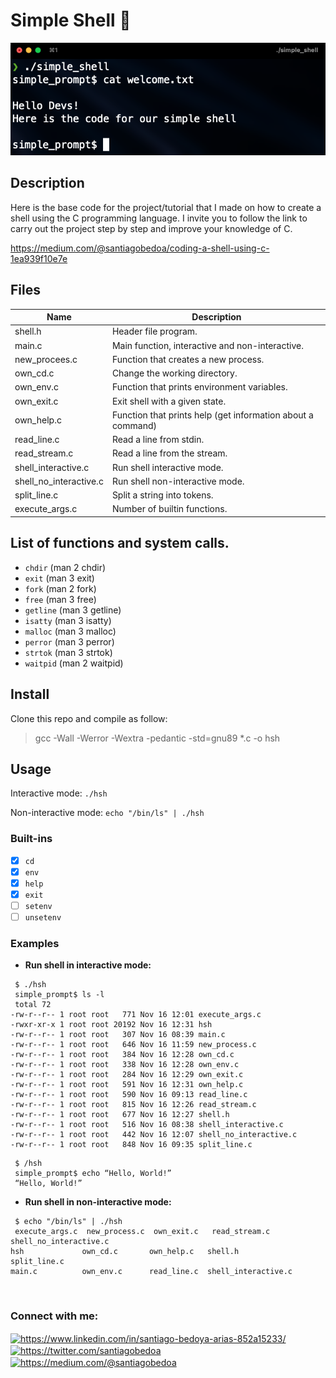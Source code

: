 # Simple Shell 🐚
![plot](images/imageshell.png)

## Description

Here is the base code for the project/tutorial that I made on how to create a shell using the C programming language. I invite you to follow the link to carry out the project step by step and improve your knowledge of C.

https://medium.com/@santiagobedoa/coding-a-shell-using-c-1ea939f10e7e

## Files

| Name | Description |
| ------------------------------ | -------------------------------------------- |
| shell.h | Header file program. |
| main.c | Main function, interactive and non-interactive. |
| new_procees.c | Function that creates a new process. |
| own_cd.c | Change the working directory. |
| own_env.c | Function that prints environment variables. |
| own_exit.c | Exit shell with a given state. |
| own_help.c | Function that prints help (get information about a command) |
| read_line.c | Read a line from stdin. |
| read_stream.c | Read a line from the stream. |
| shell_interactive.c | Run shell interactive mode. |
| shell_no_interactive.c | Run shell non-interactive mode. |
| split_line.c | Split a string into tokens. |
| execute_args.c | Number of builtin functions. |

## List of functions and system calls.

* ```chdir``` (man 2 chdir)
* ```exit``` (man 3 exit)
* ```fork``` (man 2 fork)
* ```free``` (man 3 free)
* ```getline``` (man 3 getline)
* ```isatty``` (man 3 isatty)
* ```malloc``` (man 3 malloc)
* ```perror``` (man 3 perror)
* ```strtok``` (man 3 strtok)
* ```waitpid``` (man 2 waitpid)

## Install

Clone this repo and compile as follow:

> gcc -Wall -Werror -Wextra -pedantic -std=gnu89 *.c -o hsh

## Usage

Interactive mode: ```./hsh```

Non-interactive mode: ```echo "/bin/ls" | ./hsh```

### Built-ins

* [x] ```cd```
* [x] ```env```
* [x] ```help```
* [x] ```exit```
* [ ] ```setenv```
* [ ] ```unsetenv```

### Examples

* **Run shell in interactive mode:**

```
 $ ./hsh
 simple_prompt$ ls -l
 total 72
-rw-r--r-- 1 root root   771 Nov 16 12:01 execute_args.c
-rwxr-xr-x 1 root root 20192 Nov 16 12:31 hsh
-rw-r--r-- 1 root root   307 Nov 16 08:39 main.c
-rw-r--r-- 1 root root   646 Nov 16 11:59 new_process.c
-rw-r--r-- 1 root root   384 Nov 16 12:28 own_cd.c
-rw-r--r-- 1 root root   338 Nov 16 12:28 own_env.c
-rw-r--r-- 1 root root   284 Nov 16 12:29 own_exit.c
-rw-r--r-- 1 root root   591 Nov 16 12:31 own_help.c
-rw-r--r-- 1 root root   590 Nov 16 09:13 read_line.c
-rw-r--r-- 1 root root   815 Nov 16 12:26 read_stream.c
-rw-r--r-- 1 root root   677 Nov 16 12:27 shell.h
-rw-r--r-- 1 root root   516 Nov 16 08:38 shell_interactive.c
-rw-r--r-- 1 root root   442 Nov 16 12:07 shell_no_interactive.c
-rw-r--r-- 1 root root   848 Nov 16 09:35 split_line.c
```
```
 $ /hsh
 simple_prompt$ echo “Hello, World!”
 “Hello, World!”
```
* **Run shell in non-interactive mode:**

```
 $ echo "/bin/ls" | ./hsh
 execute_args.c  new_process.c  own_exit.c   read_stream.c        shell_no_interactive.c
hsh             own_cd.c       own_help.c   shell.h              split_line.c
main.c          own_env.c      read_line.c  shell_interactive.c
```

<p>&nbsp</p>

<h3 align="left">Connect with me:</h3>
<p align="left">
<a href="https://www.linkedin.com/in/santiagobedoa/" target="blank"><img align="center" src="https://raw.githubusercontent.com/rahuldkjain/github-profile-readme-generator/master/src/images/icons/Social/linked-in-alt.svg" alt="https://www.linkedin.com/in/santiago-bedoya-arias-852a15233/" height="30" width="40" /></a>
<a href="https://twitter.com/santiagobedoa" target="blank"><img align="center" src="https://raw.githubusercontent.com/rahuldkjain/github-profile-readme-generator/master/src/images/icons/Social/twitter.svg" alt="https://twitter.com/santiagobedoa" height="30" width="40" /></a>
<a href="https://medium.com/@santiagobedoa" target="blank"><img align="center" src="https://raw.githubusercontent.com/rahuldkjain/github-profile-readme-generator/master/src/images/icons/Social/medium.svg" alt="https://medium.com/@santiagobedoa" height="30" width="40" /></a>
</p>
<p></p>

